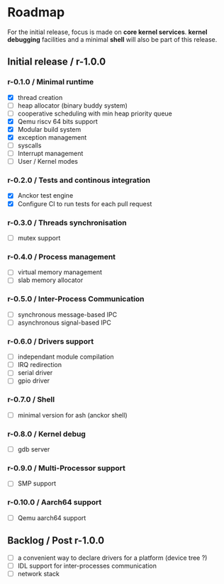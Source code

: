 # Roadmap

For the initial release, focus is made on **core kernel services**. **kernel debugging** facilities and a minimal **shell** will also be part of this release.

## Initial release / r-1.0.0

### r-0.1.0 / Minimal runtime

- [x] thread creation
- [ ] heap allocator (binary buddy system)
- [ ] cooperative scheduling with min heap priority queue
- [x] Qemu riscv 64 bits support
- [x] Modular build system
- [x] exception management
- [ ] syscalls
- [ ] Interrupt management
- [ ] User / Kernel modes

### r-0.2.0 / Tests and continous integration

- [x] Anckor test engine
- [x] Configure CI to run tests for each pull request

### r-0.3.0 / Threads synchronisation

- [ ] mutex support

### r-0.4.0 / Process management

- [ ] virtual memory management
- [ ] slab memory allocator

### r-0.5.0 / Inter-Process Communication

- [ ] synchronous message-based IPC
- [ ] asynchronous signal-based IPC

### r-0.6.0 / Drivers support

- [ ] independant module compilation
- [ ] IRQ redirection
- [ ] serial driver
- [ ] gpio driver

### r-0.7.0 / Shell

- [ ] minimal version for ash (anckor shell)

### r-0.8.0 / Kernel debug

- [ ] gdb server

### r-0.9.0 / Multi-Processor support

- [ ] SMP support

### r-0.10.0 / Aarch64 support

- [ ] Qemu aarch64 support

## Backlog / Post r-1.0.0

- [ ] a convenient way to declare drivers for a platform (device tree ?)
- [ ] IDL support for inter-processes communication
- [ ] network stack

